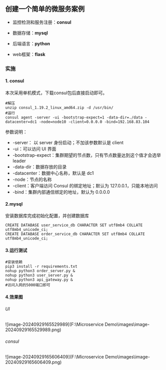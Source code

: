 ## 创建一个简单的微服务案例

- 监控检测和服务注册：**consul**

- 数据存储：**mysql**

- 后端语言：**python**

- web框架：**flask**

### 实施

#### 1. consul

本次采用单机模式，下载consul包后直接启动即可。

```shell
#解压
unzip consul_1.19.2_linux_amd64.zip -d /usr/bin/
#运行
consul agent -server -ui -bootstrap-expect=1 -data-dir=./data -datacenter=dc1 -node=node10 -client=0.0.0.0 -bind=192.168.83.104
```

参数说明：

- -server： 以 server 身份启动；不加该参数默认是 client
- -ui：可以访问 UI 界面
- -bootstrap-expect：集群期望的节点数，只有节点数量达到这个值才会选举 leader
- -data-dir：数据存放的目录
- -datacenter：数据中心名称，默认是 dc1
- -node：节点的名称
- -client：客户端访问 Consul 的绑定地址；默认为 127.0.0.1，只能本地访问
- -bind：集群内部通信绑定的地址，默认为 0.0.0.0

#### 2.mysql 

安装数据库完成初始化配置，并创建数据库

```mysql
CREATE DATABASE user_service_db CHARACTER SET utf8mb4 COLLATE utf8mb4_unicode_ci;
CREATE DATABASE order_service_db CHARACTER SET utf8mb4 COLLATE utf8mb4_unicode_ci;
```

#### 3.运行测试

```shell
#安装依赖
pip3 install -r requirements.txt
nohup python3 order_server.py &
nohup python3 user_server.py &
nohup python3 api_gateway.py &
#访问入网的5000端口即可
```

#### 4.效果图

###### UI

![image-20240929165529989](F:\Microservice Demo\images\image-20240929165529989.png)

###### consul

![image-20240929165606409](F:\Microservice Demo\images\image-20240929165606409.png)